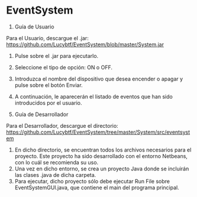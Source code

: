 # EventSystem


1. Guía de Usuario

Para el Usuario, descargue el .jar: https://github.com/Lucybtf/EventSystem/blob/master/System.jar
1. Pulse sobre el .jar para ejecutarlo.
2. Seleccione el tipo de opción: ON o OFF.
3. Introduzca el nombre del dispositivo que desea encender o apagar y pulse sobre el botón Enviar.
4. A continuación, le aparecerán el listado de eventos que han sido introducidos por el usuario.

2. Guía de Desarrollador

Para el Desarrollador, descargue el directorio: https://github.com/Lucybtf/EventSystem/tree/master/System/src/eventsystem
1. En dicho directorio, se encuentran todos los archivos necesarios para el proyecto. Este proyecto ha sido desarrollado con el entorno Netbeans, con lo cuál se recomienda su uso.
2. Una vez en dicho entorno, se crea un proyecto Java donde se incluirán las clases .java de dicha carpeta.
3. Para ejecutar, dicho proyecto sólo debe ejecutar Run File sobre EventSystemGUI.java, que contiene el main del programa principal.
